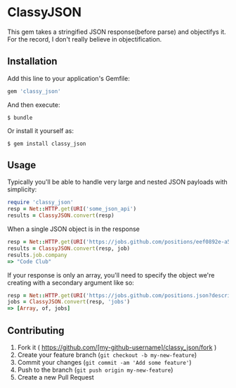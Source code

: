 # ClassyJSON

This gem takes a stringified JSON response(before parse) and objectifys it.  For the record, I don't really believe in objectification.

## Installation

Add this line to your application's Gemfile:

```ruby
gem 'classy_json'
```

And then execute:

    $ bundle

Or install it yourself as:

    $ gem install classy_json

## Usage

Typically you'll be able to handle very large and nested JSON payloads with simplicity:

```ruby
require 'classy_json'
resp = Net::HTTP.get(URI('some_json_api')
results = ClassyJSON.convert(resp)
```


When a single JSON object is in the response
```ruby
resp = Net::HTTP.get(URI('https://jobs.github.com/positions/eef0892e-a555-11e4-903f-115f3ec6fcd0.json'))
results = ClassyJSON.convert(resp, job)
results.job.company
=> "Code Club"
```

If your response is only an array, you'll need to specify the object we're creating with a secondary argument like so:
```ruby
resp = Net::HTTP.get(URI('https://jobs.github.com/positions.json?description=software&location='))
jobs = ClassyJSON.convert(resp, 'jobs')
=> [Array, of, jobs]
```

## Contributing

1. Fork it ( https://github.com/[my-github-username]/classy_json/fork )
2. Create your feature branch (`git checkout -b my-new-feature`)
3. Commit your changes (`git commit -am 'Add some feature'`)
4. Push to the branch (`git push origin my-new-feature`)
5. Create a new Pull Request
